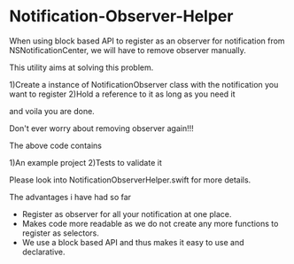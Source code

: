 # Notification-Observer-Helper
When using block based API to register as an observer for notification from NSNotificationCenter, we will have to remove observer manually. 

This utility aims at solving this problem. 

1)Create a instance of NotificationObserver class with the notification you want to register
2)Hold a reference to it as long as you need it

and voila you are done.

Don't ever worry about removing observer again!!!

The above code contains 

1)An example project
2)Tests to validate it

Please look into NotificationObserverHelper.swift for more details.

The advantages i have had so far 

- Register as observer for all your notification at one place.
- Makes code more readable as we do not create any more functions to register as selectors.
- We use a block based API and thus makes it easy to use and declarative.
